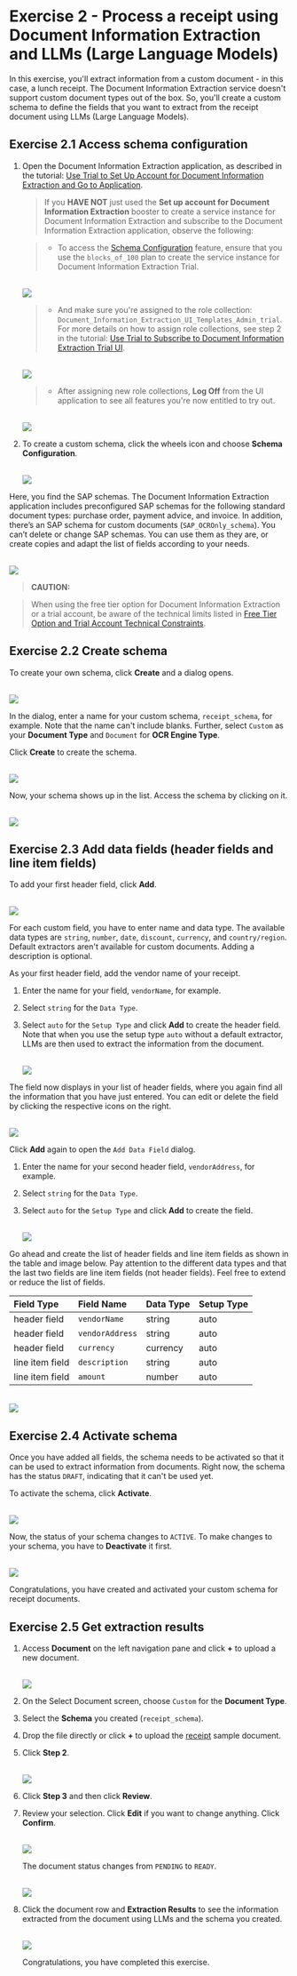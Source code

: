 # Exercise 2 - Process a receipt using Document Information Extraction and LLMs (Large Language Models)

In this exercise, you'll extract information from a custom document - in this case, a lunch receipt. The Document Information Extraction service doesn't support custom document types out of the box. So, you'll create a custom schema to define the fields that you want to extract from the receipt document using LLMs (Large Language Models).

## Exercise 2.1 Access schema configuration

1. Open the Document Information Extraction application, as described in the tutorial: [Use Trial to Set Up Account for Document Information Extraction and Go to Application](https://developers.sap.com/tutorials/cp-aibus-dox-booster-app.html).


    >If you **HAVE NOT** just used the **Set up account for Document Information Extraction** booster to create a service instance for Document Information Extraction and subscribe to the Document Information Extraction application, observe the following:

    >- To access the [Schema Configuration](https://help.sap.com/viewer/5fa7265b9ff64d73bac7cec61ee55ae6/SHIP/en-US/3c7862e30fc2488ea95f58f1d77e424e.html) feature, ensure that you use the `blocks_of_100` plan to create the service instance for Document Information Extraction Trial.

    <br>![](/exercises/ex2/images/plan.png)


    >- And make sure you're assigned to the role collection: `Document_Information_Extraction_UI_Templates_Admin_trial`. For more details on how to assign role collections, see step 2 in the tutorial: [Use Trial to Subscribe to Document Information Extraction Trial UI](https://developers.sap.com/tutorials/cp-aibus-dox-ui-sub.html).

    <br>![](/exercises/ex2/images/roles.png)


    >- After assigning new role collections, **Log Off** from the UI application to see all features you're now entitled to try out.

    <br>![](/exercises/ex2/images/log-off.png)


2. To create a custom schema, click the wheels icon and choose **Schema Configuration**.

    <br>![](/exercises/ex2/images/access-schema-configuration.png)

Here, you find the SAP schemas. The Document Information Extraction application includes preconfigured SAP schemas for the following standard document types: purchase order, payment advice, and invoice. In addition, there’s an SAP schema for custom documents (`SAP_OCROnly_schema`). You can’t delete or change SAP schemas. You can use them as they are, or create copies and adapt the list of fields according to your needs.

<br>![](/exercises/ex2/images/sap-schemas.png)


>**CAUTION:**

>When using the free tier option for Document Information Extraction or a trial account, be aware of the technical limits listed in [Free Tier Option and Trial Account Technical Constraints](https://help.sap.com/docs/document-information-extraction/document-information-extraction/free-tier-option-and-trial-account-technical-constraints).



## Exercise 2.2 Create schema

To create your own schema, click **Create** and a dialog opens.

<br>![](/exercises/ex2/images/create-schema.png)

In the dialog, enter a name for your custom schema, `receipt_schema`, for example. Note that the name can't include blanks. Further, select `Custom` as your **Document Type** and `Document` for **OCR Engine Type**.

Click **Create** to create the schema.

<br>![](/exercises/ex2/images/create-schema-dialog.png)

Now, your schema shows up in the list. Access the schema by clicking on it.

<br>![](/exercises/ex2/images/access-schema.png)



## Exercise 2.3 Add data fields (header fields and line item fields)

To add your first header field, click **Add**.

<br>![](/exercises/ex2/images/add-field.png)

For each custom field, you have to enter name and data type. The available data types are `string`, `number`, `date`, `discount`, `currency`, and `country/region`. Default extractors aren't available for custom documents. Adding a description is optional.

As your first header field, add the vendor name of your receipt.

1. Enter the name for your field, `vendorName`, for example.

2. Select `string` for the `Data Type`.

3. Select `auto` for the `Setup Type` and click **Add** to create the header field. Note that when you use the setup type `auto` without a default extractor, LLMs are then used to extract the information from the document.

    <br>![](/exercises/ex2/images/add-name.png)

The field now displays in your list of header fields, where you again find all the information that you have just entered. You can edit or delete the field by clicking the respective icons on the right.

<br>![](/exercises/ex2/images/added-name.png)

Click **Add** again to open the `Add Data Field` dialog.

1. Enter the name for your second header field, `vendorAddress`, for example.

2. Select `string` for the `Data Type`.

3. Select `auto` for the `Setup Type` and click **Add** to create the field.

    <br>![](/exercises/ex2/images/add-address.png)

Go ahead and create the list of header fields and line item fields as shown in the table and image below. Pay attention to the different data types and that the last two fields are line item fields (not header fields). Feel free to extend or reduce the list of fields.

|  Field Type		|  Field Name           | Data Type     | Setup Type   
|  :------------------- |  :-------------------	| :----------   | :----------    
|  header field         |  `vendorName`         | string        | auto       
|  header field         |  `vendorAddress`      | string        | auto
|  header field         |  `currency`           | currency      | auto           
|  line item field      |  `description`        | string        | auto       
|  line item field      |  `amount`             | number        | auto       
             

<br>![](/exercises/ex2/images/all-fields.png)



## Exercise 2.4 Activate schema

Once you have added all fields, the schema needs to be activated so that it can be used to extract information from documents. Right now, the schema has the status `DRAFT`, indicating that it can't be used yet.

To activate the schema, click **Activate**.

<br>![](/exercises/ex2/images/activate.png)

Now, the status of your schema changes to `ACTIVE`. To make changes to your schema, you have to **Deactivate** it first.

<br>![](/exercises/ex2/images/active.png)

Congratulations, you have created and activated your custom schema for receipt documents.



## Exercise 2.5 Get extraction results

1.  Access **Document** on the left navigation pane and click **+** to upload a new document.

    <br>![](/exercises/ex2/images/add-document.png)

2. On the Select Document screen, choose `Custom` for the **Document Type**.

3. Select the **Schema** you created (`receipt_schema`).

4. Drop the file directly or click **+** to upload the [receipt](https://github.com/SAP-samples/teched2023-AI284v/blob/main/exercises/ex2/files/receipt.jpg) sample document.

5. Click **Step 2**.

    <br>![](/exercises/ex2/images/upload.png)

6. Click **Step 3** and then click **Review**.

7. Review your selection. Click **Edit** if you want to change anything. Click **Confirm**.

    <br>![](/exercises/ex2/images/review.png)

    The document status changes from `PENDING` to `READY`.

    <br>![](/exercises/ex2/images/ready.png)

8. Click the document row and **Extraction Results** to see the information extracted from the document using LLMs and the schema you created.

    <br>![](/exercises/ex2/images/results.png)


    Congratulations, you have completed this exercise.
